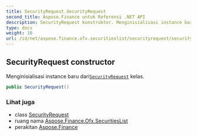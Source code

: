 ```yaml
---
title: SecurityRequest.SecurityRequest
second_title: Aspose.Finance untuk Referensi .NET API
description: SecurityRequest konstruktor. Menginisialisasi instance baru dariSecurityRequest kelas.
type: docs
weight: 10
url: /id/net/aspose.finance.ofx.securitieslist/securityrequest/securityrequest/
---
```

## SecurityRequest constructor

Menginisialisasi instance baru dari[`SecurityRequest`](../) kelas.

```csharp
public SecurityRequest()
```

### Lihat juga

* class [SecurityRequest](../)
* ruang nama [Aspose.Finance.Ofx.SecuritiesList](../../securityrequest/)
* perakitan [Aspose.Finance](../../../)


